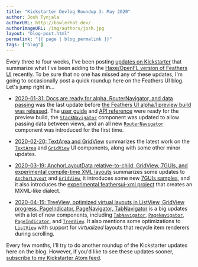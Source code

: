 ```yaml
---
title: "Kickstarter Devlog Roundup 3: May 2020"
author: Josh Tynjala
authorURL: http://bowlerhat.dev/
authorImageURL: /img/authors/josh.jpg
layout: "blog-post.html"
permalink: "{{ page | blog_permalink }}"
tags: ["blog"]
---
```


Every three to four weeks, I've been posting [updates on Kickstarter](https://www.kickstarter.com/projects/feathersui/feathers-ui-cross-platform-components-for-haxe-and-openfl/posts) that summarize what I've been adding to the [Haxe/OpenFL version of Feathers UI](https://feathersui.com/openfl/) recently. To be sure that no one has missed any of these updates, I'm going to occasionally post a quick roundup here on the Feathers UI blog. Let's jump right in…

<!-- truncate -->

- [2020-01-31: Docs are ready for alpha, RouterNavigator, and data passing](https://www.kickstarter.com/projects/feathersui/feathers-ui-cross-platform-components-for-haxe-and-openfl/posts/2743821) was the last update before [the Feathers UI alpha.1 preview build was released](https://feathersui.com/blog/2020/02/04/feathers-ui-preview-haxelib-v1.0.0-alpha.1/). The [user guide](https://feathersui.com/learn/haxe-openfl/) and [API reference](https://api.feathersui.com/) were ready for the preview build, the [`StackNavigator`](https://feathersui.com/learn/haxe-openfl/stack-navigator) component was updated to allow passing data between views, and an all new [`RouterNavigator`](https://feathersui.com/learn/haxe-openfl/router-navigator) component was introduced for the first time.

- [2020-02-20: TextArea and GridView](https://www.kickstarter.com/projects/feathersui/feathers-ui-cross-platform-components-for-haxe-and-openfl/posts/2762421) summarizes the latest work on the [`TextArea`](https://feathersui.com/learn/haxe-openfl/text-area) and [`GridView`](https://feathersui.com/learn/haxe-openfl/grid-view) UI components, along with some other minor updates.

- [2020-03-19: AnchorLayoutData relative-to-child, GridView, 7GUIs, and experimental compile-time XML layouts](https://www.kickstarter.com/projects/feathersui/feathers-ui-cross-platform-components-for-haxe-and-openfl/posts/2789779) summarizes some updates to [`AnchorLayout`](https://feathersui.com/learn/haxe-openfl/anchor-layout) and [`GridView`](https://feathersui.com/learn/haxe-openfl/grid-view), it introduces some new [7GUIs samples](https://github.com/feathersui/feathersui-7guis), and it also introduces the [experimental feathersui-xml project](https://github.com/feathersui/feathersui-xml) that creates an MXML-like dialect.

- [2020-04-15: TreeView, optimized virtual layouts in ListView, GridView progress, PageIndicator, PageNavigator, TabNavigator](https://www.kickstarter.com/projects/feathersui/feathers-ui-cross-platform-components-for-haxe-and-openfl/posts/2812073) is a big updates with a lot of new components, including [`TabNavigator`](https://feathersui.com/learn/haxe-openfl/tab-navigator), [`PageNavigator`](https://feathersui.com/learn/haxe-openfl/page-navigator), [`PageIndicator`](https://feathersui.com/learn/haxe-openfl/page-indicator), and [`TreeView`](https://feathersui.com/learn/haxe-openfl/tree-view). It also mentions some optimizations to [`ListView`](https://feathersui.com/learn/haxe-openfl/list-view) with support for _virtualized_ layouts that recycle item renderers during scrolling.

Every few months, I'll try to do another roundup of the Kickstarter updates here on the blog. However, if you'd like to see these updates sooner, [subscribe to my Kickstarter Atom feed](https://www.kickstarter.com/projects/feathersui/feathers-ui-cross-platform-components-for-haxe-and-openfl/posts.atom).
